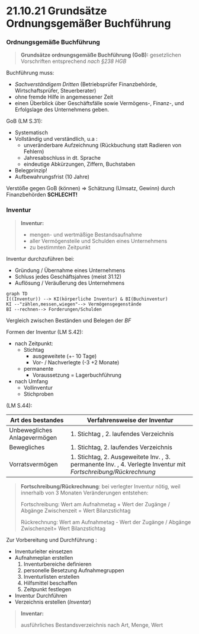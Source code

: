 # 21.10.21 Grundsätze Ordnungsgemäßer Buchführung 



### Ordnungsgemäße Buchführung

> **Grundsätze ordnungsgemäße Buchführung (GoB):** gesetzlichen Vorschriften entsprechend *nach §238 HGB*  

Buchführung muss:

- *Sachverständigem Dritten* (Betriebsprüfer Finanzbehörde, Wirtschaftsprüfer, Steuerberater) 
- ohne fremde Hilfe in angemessener Zeit 
- einen Überblick über Geschäftsfälle sowie Vermögens-, Finanz-, und Erfolgslage des Unternehmens geben.

GoB (LM S.31):

- Systematisch 
- Vollständig und verständlich, u.a :
    - unveränderbare Aufzeichnung (Rückbuchung statt Radieren von Fehlern)
    - Jahresabschluss in dt. Sprache
    - eindeutige Abkürzungen, Ziffern, Buchstaben
- Belegprinzip!
- Aufbewahrungsfrist (10 Jahre)

Verstöße gegen GoB (können) => Schätzung (Umsatz, Gewinn) durch Finanzbehörden **SCHLECHT!​**

### Inventur

> **Inventur:**
>
> - mengen- und wertmäßige Bestandsaufnahme 
> - aller Vermögensteile und Schulden eines Unternehmens
> -  zu bestimmten Zeitpunkt

Inventur durchzuführen bei:

- Gründung / Übernahme eines Unternehmens
- Schluss jedes Geschäftsjahres (meist 31.12)
- Auflösung / Veräußerung des Unternehmens



```mermaid
graph TD
I((Inventur)) --> KI(körperliche Inventur) & BI(Buchinventur)
KI --"zählen,messen,wiegen"--> Vermögensgegenstände
BI --rechnen--> Forderungen/Schulden 
```

Vergleich zwischen Beständen und Belegen der *BF* 

Formen der Inventur  (LM S.42):

- nach Zeitpunkt:
    - Stichtag 
        - ausgeweitete (+- 10 Tage)
        - Vor- / Nachverlegte (-3 +2 Monate)
    - permanente
        - Voraussetzung = Lagerbuchführung
- nach Umfang
    - Vollinventur
    - Stichproben

(LM S.44):

| Art des bestandes            | Verfahrensweise der Inventur                                 |
| ---------------------------- | ------------------------------------------------------------ |
| Unbewegliches Anlagevermögen | 1. Stichtag , 2. laufendes Verzeichnis                       |
| Bewegliches                  | 1. Stichtag, 2. laufendes Verzeichnis                        |
| Vorratsvermögen              | 1. Stichtag, 2. Ausgeweitete Inv. , 3. permanente Inv. , 4. Verlegte Inventur mit *Fortschreibung/Rückrechnung* |



> **Fortschreibung/Rückrechnung**: bei verlegter Inventur nötig, weil innerhalb von 3 Monaten Veränderungen entstehen: 
>
> Fortschreibung: Wert am Aufnahmetag + Wert der Zugänge / Abgänge Zwischenzeit = Wert Bilanzstichtag
>
> Rückrechnung: Wert am Aufnahmetag - Wert der Zugänge / Abgänge Zwischenzeit= Wert Bilanzstichtag



Zur Vorbereitung und Durchführung : 

- Inventurleiter einsetzen  
- Aufnahmeplan erstellen
    1. Inventurbereiche definieren
    2. personelle Besetzung Aufnahmegruppen
    3. Inventurlisten erstellen 
    4. Hilfsmittel beschaffen
    5. Zeitpunkt festlegen
- Inventur Durchführen
- Verzeichnis erstellen (*Inventar*)



> **Inventar:** 
>
> ausführliches Bestandsverzeichnis nach Art, Menge, Wert

